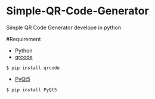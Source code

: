 # Simple-QR-Code-Generator
Simple QR Code Generator develope in python

#Requirement
* Python
* [qrcode](https://pypi.org/project/qrcode/)
```
$ pip install qrcode
```
* [PyQt5](https://pypi.org/project/PyQt5/)
```
$ pip install PyQt5
```
